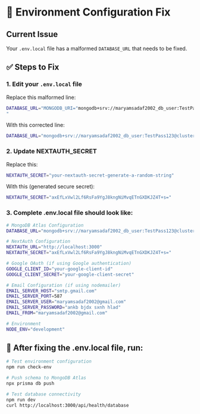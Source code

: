 # 🔧 Environment Configuration Fix

## Current Issue
Your `.env.local` file has a malformed `DATABASE_URL` that needs to be fixed.

## ✅ Steps to Fix

### 1. Edit your `.env.local` file

Replace this malformed line:
```bash
DATABASE_URL="MONGODB_URI="mongodb+srv://maryamsadaf2002_db_user:TestPass123@cluster0.d4uksme.mongodb.net/myDatabase?retryWrites=true&w=majority&appName=Cluster0"                            
"
```

With this corrected line:
```bash
DATABASE_URL="mongodb+srv://maryamsadaf2002_db_user:TestPass123@cluster0.d4uksme.mongodb.net/myDatabase?retryWrites=true&w=majority&appName=Cluster0"
```

### 2. Update NEXTAUTH_SECRET

Replace this:
```bash
NEXTAUTH_SECRET="your-nextauth-secret-generate-a-random-string"
```

With this (generated secure secret):
```bash
NEXTAUTH_SECRET="axEfLxVwl2Lf6RsFa9YgJ8kngNiMvqETnGXDKJZ4T+s="
```

### 3. Complete .env.local file should look like:

```bash
# MongoDB Atlas Configuration
DATABASE_URL="mongodb+srv://maryamsadaf2002_db_user:TestPass123@cluster0.d4uksme.mongodb.net/myDatabase?retryWrites=true&w=majority&appName=Cluster0"

# NextAuth Configuration
NEXTAUTH_URL="http://localhost:3000"
NEXTAUTH_SECRET="axEfLxVwl2Lf6RsFa9YgJ8kngNiMvqETnGXDKJZ4T+s="

# Google OAuth (if using Google authentication)
GOOGLE_CLIENT_ID="your-google-client-id"
GOOGLE_CLIENT_SECRET="your-google-client-secret"

# Email Configuration (if using nodemailer)
EMAIL_SERVER_HOST="smtp.gmail.com"
EMAIL_SERVER_PORT=587
EMAIL_SERVER_USER="maryamsadaf2002@gmail.com"
EMAIL_SERVER_PASSWORD="ankb bjdx sxnh hlad"  
EMAIL_FROM="maryamsadaf2002@gmail.com"

# Environment
NODE_ENV="development"
```

## 🧪 After fixing the .env.local file, run:

```bash
# Test environment configuration
npm run check-env

# Push schema to MongoDB Atlas
npx prisma db push

# Test database connectivity
npm run dev
curl http://localhost:3000/api/health/database
```

